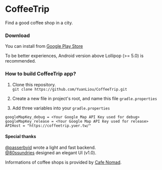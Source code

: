 # CoffeeTrip
Find a good coffee shop in a city.

### Download
You can install from [Google Play Store](https://goo.gl/HnUQWQ) <br>

To be better experiences, Android version above Lollipop (>= 5.0) is recommended.
 
### How to build CoffeeTrip app?
1. Clone this repository. <br>
`git clone https://github.com/YuanLiou/CoffeeTrip.git`

2. Create a new file in project's root, and name this file `gradle.properties`

3. Add three variables into your `gradle.properties`
```
googleMapKey_debug = <Your Google Map API Key used for debug>
googleMapKey_release = <Your Google Map API Key used for release>
APIHost = "https://coffeetrip.yuer.tw/"
```

#### Special thanks
[@passerbyid](https://twitter.com/passerbyid) wrote a light and fast backend.  <br>
[@80ssundries](https://twitter.com/80ssundries) designed an elegant UI (v1.0).  <br>

Informations of coffee shops is provided by [Cafe Nomad](https://cafenomad.tw/).
